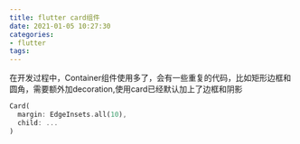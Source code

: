 ```yaml
---
title: flutter card组件
date: 2021-01-05 10:27:30
categories: 
- flutter
tags:
---
```


在开发过程中，Container组件使用多了，会有一些重复的代码，比如矩形边框和圆角，需要额外加decoration,使用card已经默认加上了边框和阴影

```dart
Card(
  margin: EdgeInsets.all(10),
  child: ...
)
```

